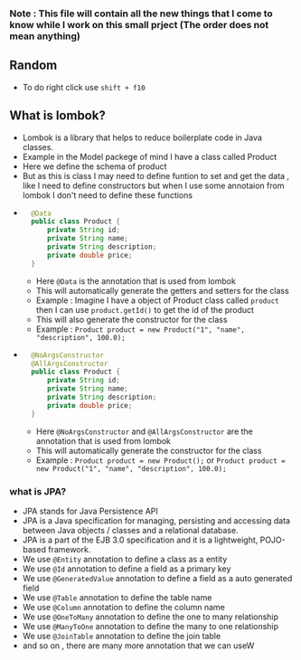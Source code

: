 ### Note : This file will contain all the new things that I come to know while I work on this small prject (The order does not mean anything)


## Random
- To do right click use `shift + f10` 

## What is lombok?

- Lombok is a library that helps to reduce boilerplate code in Java classes.
- Example in the Model packege of mind I have a class called Product
- Here we define the schema of product
- But as this is class I may need to define funtion to set and get the data , like I need to define constructors but when I use some annotaion from lombok I don't need to define these functions
- ```java
    @Data
    public class Product {
        private String id;
        private String name;
        private String description;
        private double price;
    }
  ```
    - Here `@Data` is the annotation that is used from lombok
    - This will automatically generate the getters and setters for the class
    - Example : Imagine I have a object of Product class called `product` then I can use `product.getId()` to get the id of the product
    - This will also generate the constructor for the class
    - Example : `Product product = new Product("1", "name", "description", 100.0);`
- ```java
    @NoArgsConstructor
    @AllArgsConstructor
    public class Product {
        private String id;
        private String name;
        private String description;
        private double price;
    }
  ```
    - Here `@NoArgsConstructor` and `@AllArgsConstructor` are the annotation that is used from lombok
    - This will automatically generate the constructor for the class
    - Example : `Product product = new Product();` or `Product product = new Product("1", "name", "description", 100.0);`

### what is JPA?

- JPA stands for Java Persistence API
- JPA is a Java specification for managing, persisting and accessing data between Java objects / classes and a relational database.
- JPA is a part of the EJB 3.0 specification and it is a lightweight, POJO-based framework.
- We use `@Entity` annotation to define a class as a entity
- We use `@Id` annotation to define a field as a primary key
- We use `@GeneratedValue` annotation to define a field as a auto generated field
- We use `@Table` annotation to define the table name
- We use `@Column` annotation to define the column name
- We use `@OneToMany` annotation to define the one to many relationship
- We use `@ManyToOne` annotation to define the many to one relationship
- We use `@JoinTable` annotation to define the join table
- and so on , there are many more annotation that we can useW


